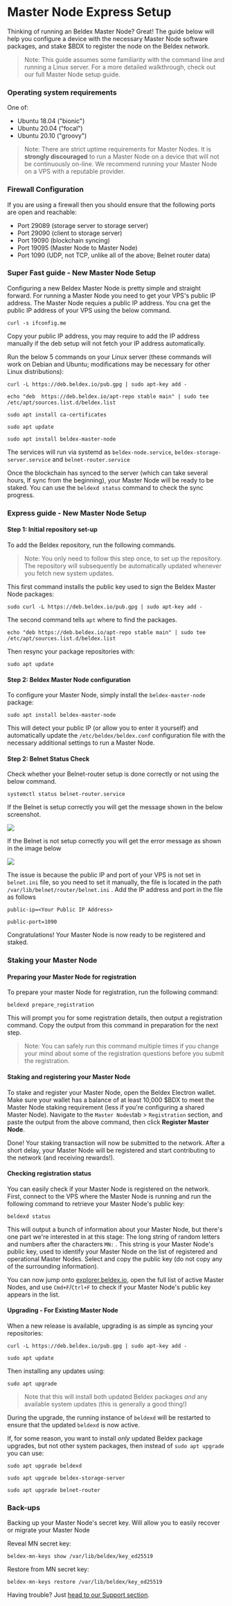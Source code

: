 # Master Node Express Setup

Thinking of running an Beldex Master Node? Great! The guide below will help you configure a device with the necessary Master Node software packages, and stake $BDX to register the node on the Beldex network.

> Note: This guide assumes some familiarity with the command line and running a Linux server. For a more detailed walkthrough, check out our full Master Node setup guide.

### Operating system requirements

One of:

* Ubuntu 18.04 ("bionic")
* Ubuntu 20.04 ("focal")
* Ubuntu 20.10 ("groovy")

> Note: There are strict uptime requirements for Master Nodes. It is **strongly discouraged** to run a Master Node on a device that will not be continuously on-line. We recommend running your Master Node on a VPS with a reputable provider.

### Firewall Configuration

If you are using a firewall then you should ensure that the following ports are open and reachable:

* Port 29089 (storage server to storage server)
* Port 29090 (client to storage server)
* Port 19090 (blockchain syncing)
* Port 19095 (Master Node to Master Node)
* Port 1090 (UDP, not TCP, unlike all of the above; Belnet router data)

### Super Fast guide - New Master Node Setup

Configuring a new Beldex Master Node is pretty simple and straight forward. For running a Master Node you need to get your VPS's public IP address. The Master Node requies a public IP address. You cna get the public IP address of your VPS using the below command.

```
curl -s ifconfig.me
```

Copy your public IP address, you may require to add the IP address manually if the deb setup will not fetch your IP address automatically.

Run the below 5 commands on your Linux server (these commands will work on Debian and Ubuntu; modifications may be necessary for other Linux distributions):

```
curl -L https://deb.beldex.io/pub.gpg | sudo apt-key add -

echo "deb  https://deb.beldex.io/apt-repo stable main" | sudo tee /etc/apt/sources.list.d/beldex.list

sudo apt install ca-certificates

sudo apt update

sudo apt install beldex-master-node

```

The services will run via systemd as `beldex-node.service`, `beldex-storage-server.service` and `belnet-router.service`

Once the blockchain has synced to the server (which can take several hours, If sync from the beginning), your Master Node will be ready to be staked. You can use the `beldexd status` command to check the sync progress.

### Express guide - New Master Node Setup

#### Step 1: Initial repository set-up

To add the Beldex repository, run the following commands.

> Note: You only need to follow this step once, to set up the repository. The repository will subsequently be automatically updated whenever you fetch new system updates.

This first command installs the public key used to sign the Beldex Master Node packages:

```
sudo curl -L https://deb.beldex.io/pub.gpg | sudo apt-key add -
```

The second command tells `apt` where to find the packages.

```
echo "deb https://deb.beldex.io/apt-repo stable main" | sudo tee /etc/apt/sources.list.d/beldex.list
```

Then resync your package repositories with:

```
sudo apt update
```

#### Step 2: Beldex Master Node configuration

To configure your Master Node, simply install the `beldex-master-node` package:

```
sudo apt install beldex-master-node
```

This will detect your public IP (or allow you to enter it yourself) and automatically update the `/etc/beldex/beldex.conf` configuration file with the necessary additional settings to run a Master Node.

#### Step 2: Belnet Status Check

Check whether your Belnet-router setup is done correctly or not using the below command.

```
systemctl status belnet-router.service
```

If the Belnet is setup correctly you will get the message shown in the below screenshot.

![](<../../.gitbook/assets/Belnet-router-active-status.png>)

If the Belnet is not setup correctly you will get the error message as shown in the image below&#x20;

![](<../../.gitbook/assets/Belnet-router-failed-status.png>)

The issue is because the public IP and  port of your VPS is not set in `belnet.ini` file, so you need to set it manually, the file is located in the path `/var/lib/belnet/router/belnet.ini` .  Add the IP address and port in the file as follows

```
public-ip=<Your Public IP Address>

public-port=1090
```



Congratulations! Your Master Node is now ready to be registered and staked.

### Staking your Master Node

#### Preparing your Master Node for registration

To prepare your master Node for registration, run the following command:

```
beldexd prepare_registration
```

This will prompt you for some registration details, then output a registration command. Copy the output from this command in preparation for the next step.

> Note: You can safely run this command multiple times if you change your mind about some of the registration questions before you submit the registration.

#### Staking and registering your Master Node

To stake and register your Master Node, open the Beldex Electron wallet. Make sure your wallet has a balance of at least 10,000 $BDX to meet the Master Node staking requirement (less if you're configuring a shared Master Node). Navigate to the `Master Nodes`tab > `Registration` section, and paste the output from the above command, then click **Register Master Node**.

Done! Your staking transaction will now be submitted to the network. After a short delay, your Master Node will be registered and start contributing to the network (and receiving rewards!).

#### Checking registration status

You can easily check if your Master Node is registered on the network. First, connect to the VPS where the Master Node is running and run the following command to retrieve your Master Node's public key:

```
beldexd status
```

This will output a bunch of information about your Master Node, but there's one part we're interested in at this stage: The long string of random letters and numbers after the characters `MN:` . This string is your Master Node's public key, used to identify your Master Node on the list of registered and operational Master Nodes. Select and copy the public key (do not copy any of the surrounding information).

You can now jump onto [explorer.beldex.io](https://explorer.beldex.io), open the full list of active Master Nodes, and use `Cmd+F`/`Ctrl+F` to check if your Master Node's public key appears in the list.

#### Upgrading  - For Existing Master Node

When a new release is available, upgrading is as simple as syncing your repositories:

```
curl -L https://deb.beldex.io/pub.gpg | sudo apt-key add -

sudo apt update
```

Then installing any updates using:

```
sudo apt upgrade
```

> Note that this will install both updated Beldex packages _and_ any available system updates (this is generally a good thing!)

During the upgrade, the running instance of `beldexd` will be restarted to ensure that the updated `beldexd` is now active.

If, for some reason, you want to install _only_ updated Beldex package upgrades, but not other system packages, then instead of `sudo apt upgrade` you can use:

```
sudo apt upgrade beldexd 
```

```
sudo apt upgrade beldex-storage-server 
```

```
sudo apt upgrade belnet-router 
```

### Back-ups

Backing up your Master Node's secret key. Will allow you to easily recover or migrate your Master Node

Reveal MN secret key:

```
beldex-mn-keys show /var/lib/beldex/key_ed25519
```

Restore from MN secret key:

```
beldex-mn-keys restore /var/lib/beldex/key_ed25519
```

Having trouble? Just [head to our Support section](https://discord.com/invite/Hj4MAmA5gs).
